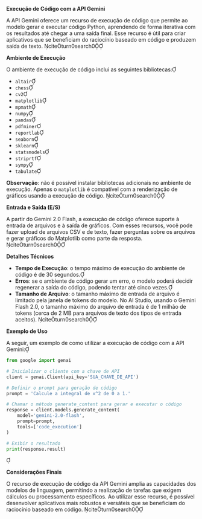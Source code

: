 **Execução de Código com a API Gemini**

A API Gemini oferece um recurso de execução de código que permite ao modelo gerar e executar código Python, aprendendo de forma iterativa com os resultados até chegar a uma saída final. Esse recurso é útil para criar aplicativos que se beneficiam do raciocínio baseado em código e produzem saída de texto. citeturn0search0

**Ambiente de Execução**

O ambiente de execução de código inclui as seguintes bibliotecas:

- `altair`
- `chess`
- `cv2`
- `matplotlib`
- `mpmath`
- `numpy`
- `pandas`
- `pdfminer`
- `reportlab`
- `seaborn`
- `sklearn`
- `statsmodels`
- `striprtf`
- `sympy`
- `tabulate`

**Observação**: não é possível instalar bibliotecas adicionais no ambiente de execução. Apenas o `matplotlib` é compatível com a renderização de gráficos usando a execução de código. citeturn0search0

**Entrada e Saída (E/S)**

A partir do Gemini 2.0 Flash, a execução de código oferece suporte à entrada de arquivos e à saída de gráficos. Com esses recursos, você pode fazer upload de arquivos CSV e de texto, fazer perguntas sobre os arquivos e gerar gráficos do Matplotlib como parte da resposta. citeturn0search0

**Detalhes Técnicos**

- **Tempo de Execução**: o tempo máximo de execução do ambiente de código é de 30 segundos.
- **Erros**: se o ambiente de código gerar um erro, o modelo poderá decidir regenerar a saída do código, podendo tentar até cinco vezes.
- **Tamanho de Arquivo**: o tamanho máximo de entrada de arquivo é limitado pela janela de tokens do modelo. No AI Studio, usando o Gemini Flash 2.0, o tamanho máximo do arquivo de entrada é de 1 milhão de tokens (cerca de 2 MB para arquivos de texto dos tipos de entrada aceitos). citeturn0search0

**Exemplo de Uso**

A seguir, um exemplo de como utilizar a execução de código com a API Gemini:

```python
from google import genai

# Inicializar o cliente com a chave de API
client = genai.Client(api_key='SUA_CHAVE_DE_API')

# Definir o prompt para geração de código
prompt = 'Calcule a integral de x^2 de 0 a 1.'

# Chamar o método generate_content para gerar e executar o código
response = client.models.generate_content(
    model='gemini-2.0-flash',
    prompt=prompt,
    tools=['code_execution']
)

# Exibir o resultado
print(response.result)
```


**Considerações Finais**

O recurso de execução de código da API Gemini amplia as capacidades dos modelos de linguagem, permitindo a realização de tarefas que exigem cálculos ou processamento específicos. Ao utilizar esse recurso, é possível desenvolver aplicativos mais robustos e versáteis que se beneficiam do raciocínio baseado em código. citeturn0search0 